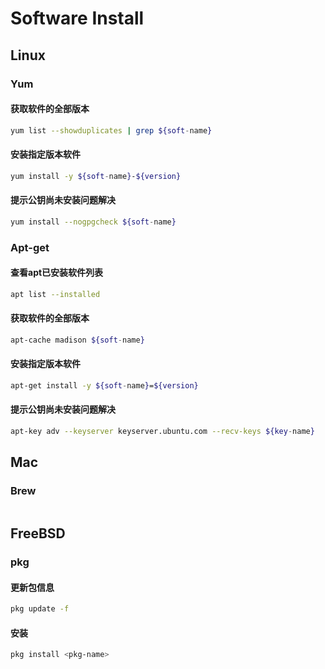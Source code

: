 Software Install
= 

## Linux
### Yum
#### 获取软件的全部版本
```bash
yum list --showduplicates | grep ${soft-name}
```
#### 安装指定版本软件
```bash
yum install -y ${soft-name}-${version}
```
#### 提示公钥尚未安装问题解决
```bash
yum install --nogpgcheck ${soft-name}
```

### Apt-get
#### 查看apt已安装软件列表
```bash
apt list --installed
```

#### 获取软件的全部版本
```bash
apt-cache madison ${soft-name}
```
#### 安装指定版本软件
```bash
apt-get install -y ${soft-name}=${version}
```
#### 提示公钥尚未安装问题解决
```bash
apt-key adv --keyserver keyserver.ubuntu.com --recv-keys ${key-name}
```

## Mac
### Brew
```bash 
```

## FreeBSD
### pkg
#### 更新包信息
```bash 
pkg update -f 
```

#### 安装
```bash 
pkg install <pkg-name>
```
